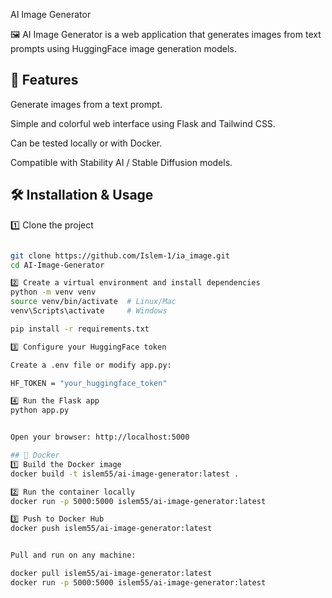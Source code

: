 AI Image Generator

🖼️ AI Image Generator is a web application that generates images from text prompts using HuggingFace image generation models.

## 🚀 Features


Generate images from a text prompt.

Simple and colorful web interface using Flask and Tailwind CSS.

Can be tested locally or with Docker.

Compatible with Stability AI / Stable Diffusion models.

## 🛠️ Installation & Usage

1️⃣ Clone the project
```bash

git clone https://github.com/Islem-1/ia_image.git
cd AI-Image-Generator

2️⃣ Create a virtual environment and install dependencies
python -m venv venv
source venv/bin/activate  # Linux/Mac
venv\Scripts\activate     # Windows

pip install -r requirements.txt

3️⃣ Configure your HuggingFace token

Create a .env file or modify app.py:

HF_TOKEN = "your_huggingface_token"

4️⃣ Run the Flask app
python app.py


Open your browser: http://localhost:5000

## 🐳 Docker
1️⃣ Build the Docker image
docker build -t islem55/ai-image-generator:latest .

2️⃣ Run the container locally
docker run -p 5000:5000 islem55/ai-image-generator:latest

3️⃣ Push to Docker Hub
docker push islem55/ai-image-generator:latest


Pull and run on any machine:

docker pull islem55/ai-image-generator:latest
docker run -p 5000:5000 islem55/ai-image-generator:latest
